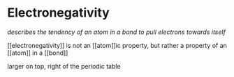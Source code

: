 # Electronegativity

_describes the tendency of an atom in a bond to pull electrons towards itself_

[[electronegativity]] is not an [[atom]]ic property, but rather a property of an [[atom]] in a [[bond]]

larger on top, right of the periodic table
